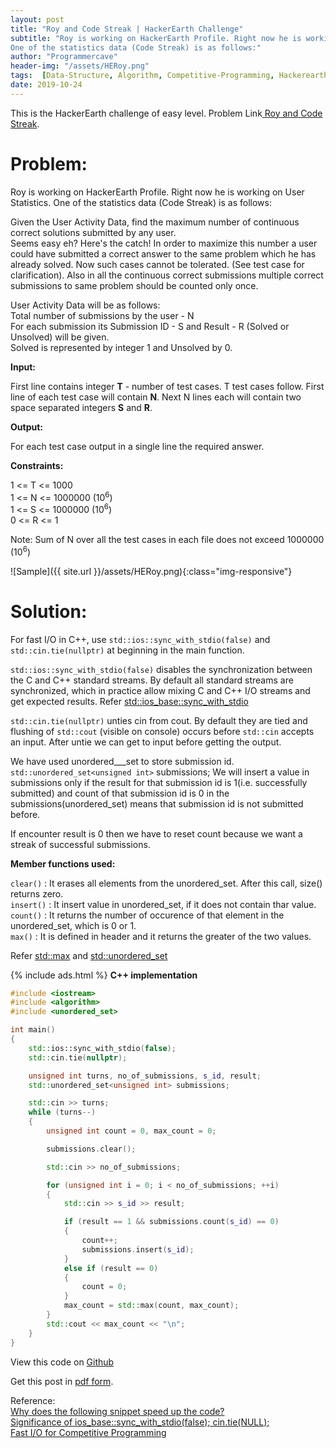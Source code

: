 ```yaml
---
layout: post
title: "Roy and Code Streak | HackerEarth Challenge"
subtitle: "Roy is working on HackerEarth Profile. Right now he is working on User Statistics.
One of the statistics data (Code Streak) is as follows:"
author: "Programmercave"
header-img: "/assets/HERoy.png"
tags:  [Data-Structure, Algorithm, Competitive-Programming, Hackerearth, Cpp]
date: 2019-10-24
---
```


This is the HackerEarth challenge of easy level. Problem Link[ Roy and Code Streak](https://www.hackerearth.com/problem/algorithm/roy-and-code-streak/).

# Problem:

Roy is working on HackerEarth Profile. Right now he is working on User Statistics.
One of the statistics data (Code Streak) is as follows:

Given the User Activity Data, find the maximum number of continuous correct solutions submitted by any user.<br/>
Seems easy eh? Here's the catch! In order to maximize this number a user could have submitted a correct answer to the same problem which he has already solved. Now such cases cannot be tolerated. (See test case for clarification). 
Also in all the continuous correct submissions multiple correct submissions to same problem should be counted only once.

User Activity Data will be as follows:<br/>
Total number of submissions by the user - N<br/>
For each submission its Submission ID - S and Result - R (Solved or Unsolved) will be given.<br/>
Solved is represented by integer 1 and Unsolved by 0. <br/>

**Input:**

First line contains integer **T** - number of test cases. T test cases follow. First line of each test case will contain **N**. Next N lines each will contain two space separated integers **S** and **R**.

**Output:**

For each test case output in a single line the required answer.

**Constraints:**

1 <= T <= 1000<br/>
1 <= N <= 1000000 (10<sup>6</sup>)<br/>
1 <= S <= 1000000 (10<sup>6</sup>)<br/>
0 <= R <= 1

Note: Sum of N over all the test cases in each file does not exceed 1000000 (10<sup>6</sup>) 

![Sample]({{ site.url }}/assets/HERoy.png){:class="img-responsive"}

# Solution:

For fast I/O in C++, use `std::ios::sync_with_stdio(false)` and `std::cin.tie(nullptr)` at beginning in the main function.

`std::ios::sync_with_stdio(false)` disables the synchronization between the C and C++ standard streams. By default all standard streams are synchronized, which in practice allow mixing C and C++ I/O streams and get expected results. Refer [std::ios_base::sync_with_stdio](https://en.cppreference.com/w/cpp/io/ios_base/sync_with_stdio)

`std::cin.tie(nullptr)` unties cin from cout. By default they are tied and flushing of `std::cout` (visible on console) occurs before `std::cin` accepts an input. After untie we can get to input before getting the output.

We have used unordered___set to store submission id. `std::unordered_set<unsigned int>` submissions; We will insert a value in submissions only if the result for that submission id is 1(i.e. successfully submitted) and count of that submission id is 0 in the submissions(unordered_set) means that submission id is not submitted before.

If encounter result is 0 then we have to reset count because we want a streak of successful submissions.

**Member functions used:**

`clear()` : It erases all elements from the unordered_set. After this call, size() returns zero. <br/>
`insert()` : It insert value in unordered_set, if it does not contain thar value.<br/>
`count()` : It returns the number of occurence of that element in the unordered_set, which is 0 or 1.<br/>
`max()` : It is defined in header <algorithm> and it returns the greater of the two values.<br/>
    
Refer [std::max](https://en.cppreference.com/w/cpp/algorithm/max) and [std::unordered_set](https://en.cppreference.com/w/cpp/container/unordered_set)

{% include ads.html %}
**C++ implementation**

```cpp
#include <iostream>
#include <algorithm>
#include <unordered_set>

int main() 
{
    std::ios::sync_with_stdio(false);
    std::cin.tie(nullptr);

    unsigned int turns, no_of_submissions, s_id, result;
    std::unordered_set<unsigned int> submissions;

    std::cin >> turns;
    while (turns--) 
    {
        unsigned int count = 0, max_count = 0;

        submissions.clear();

        std::cin >> no_of_submissions;

        for (unsigned int i = 0; i < no_of_submissions; ++i) 
        {
            std::cin >> s_id >> result;

            if (result == 1 && submissions.count(s_id) == 0)
            {
                count++;
                submissions.insert(s_id);
            }
            else if (result == 0)
            {
                count = 0;
            }
            max_count = std::max(count, max_count);
        }
        std::cout << max_count << "\n";
    }
}
```

View this code on [Github](https://github.com/{{site.github_username}}/Competitive-Programming/blob/master/Hackerearth/Roy_and_Code_Streak.cpp)

Get this post in [pdf form](https://www.file-up.org/bqcqt9dxgdgp).

Reference:<br/>
[Why does the following snippet speed up the code?](https://stackoverflow.com/questions/48367983/why-does-the-following-snippet-speed-up-the-code)<br/>
[Significance of ios_base::sync_with_stdio(false); cin.tie(NULL);](https://stackoverflow.com/questions/31162367/significance-of-ios-basesync-with-stdiofalse-cin-tienull)<br/>
[Fast I/O for Competitive Programming](https://www.geeksforgeeks.org/fast-io-for-competitive-programming/)<br/>
